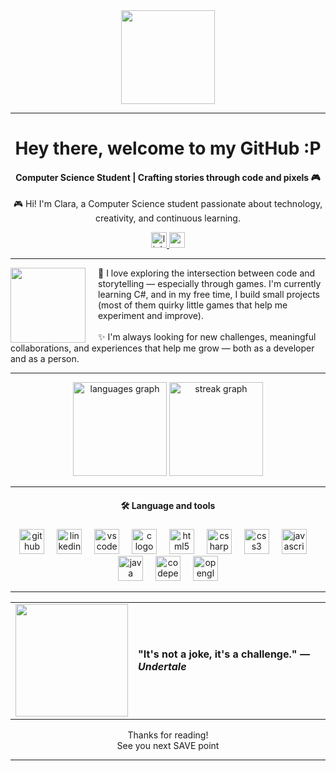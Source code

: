 <div align="center">
  <img height="150" src="https://media4.giphy.com/media/v1.Y2lkPTc5MGI3NjExdGdlNXNlcnljODZ1a3d3OGUwb2NnYzg0ZGJnbWNnd3gwaDVldGtzbCZlcD12MV9pbnRlcm5hbF9naWZfYnlfaWQmY3Q9Zw/26BRqMxBADwpK2a6Q/giphy.gif"  />
</div>

---

<h1 align="center">Hey there, welcome to my GitHub :P</h1>

<h4 align="center">Computer Science Student | Crafting stories through code and pixels 🎮</h4>

<p align="center">🎮 Hi! I'm Clara, a Computer Science student passionate about technology, creativity, and continuous learning.</p>

<div align="center">
  <a href="www.linkedin.com/in/clara-freitas-de-oliveira-" target="_blank">
    <img src="https://img.shields.io/static/v1?message=LinkedIn&logo=linkedin&label=&color=0077B5&logoColor=white&labelColor=&style=for-the-badge" height="25" alt="linkedin logo"  />
  </a>
  <a href="mailto:clara.folive@gmail.com" target="_blank">
    <img src="https://img.shields.io/static/v1?message=Gmail&logo=gmail&label=&color=D14836&logoColor=white&labelColor=&style=for-the-badge" height="25" alt="gmail logo"  />
  </a>
</div>

---

<div align="left">
<img align="left" height="120" style="margin-right: 20px;" src="https://media3.giphy.com/media/v1.Y2lkPTc5MGI3NjExZzZ4YWthcG85MmJocW9ic3BsYWF2czIyMHp4dWFlMGYzZmc4dHl2aiZlcD12MV9pbnRlcm5hbF9naWZfYnlfaWQmY3Q9Zw/l7zabeVIt16efVp6wg/giphy.gif" />

<p align="left">
👾 I love exploring the intersection between code and storytelling — especially through games. I'm currently learning C#, and in my free time, I build small projects (most of them quirky little games that help me experiment and improve).<br><br>
✨ I'm always looking for new challenges, meaningful collaborations, and experiences that help me grow — both as a developer and as a person.
</p>
</div>

<hr>

<div align="center">
  <img src="https://github-readme-stats.vercel.app/api/top-langs?username=ClarafOliv&locale=en&hide_title=false&layout=compact&card_width=320&langs_count=5&theme=gotham&hide_border=true&order=2" height="150" alt="languages graph"  />
  <img src="https://streak-stats.demolab.com?user=ClarafOliv&locale=en&mode=daily&theme=gotham&hide_border=true&border_radius=10&date_format=%5BY%20%5DM%20j&order=3" height="150" alt="streak graph"  />
</div>

<hr>

<h4 align="center">🛠 Language and tools</h4>

###

<div align="center">
  <img src="https://cdn.jsdelivr.net/gh/devicons/devicon/icons/github/github-original.svg" height="40" alt="github logo"  />
  <img width="12" />
  <img src="https://cdn.jsdelivr.net/gh/devicons/devicon/icons/linkedin/linkedin-original.svg" height="40" alt="linkedin logo"  />
  <img width="12" />
  <img src="https://cdn.jsdelivr.net/gh/devicons/devicon/icons/vscode/vscode-original.svg" height="40" alt="vscode logo"  />
  <img width="12" />
  <img src="https://cdn.jsdelivr.net/gh/devicons/devicon/icons/c/c-original.svg" height="40" alt="c logo"  />
  <img width="12" />
  <img src="https://cdn.jsdelivr.net/gh/devicons/devicon/icons/html5/html5-original.svg" height="40" alt="html5 logo"  />
  <img width="12" />
  <img src="https://cdn.jsdelivr.net/gh/devicons/devicon/icons/csharp/csharp-original.svg" height="40" alt="csharp logo"  />
  <img width="12" />
  <img src="https://cdn.jsdelivr.net/gh/devicons/devicon/icons/css3/css3-original.svg" height="40" alt="css3 logo"  />
  <img width="12" />
  <img src="https://cdn.jsdelivr.net/gh/devicons/devicon/icons/javascript/javascript-original.svg" height="40" alt="javascript logo"  />
  <img width="12" />
  <img src="https://cdn.jsdelivr.net/gh/devicons/devicon/icons/java/java-original.svg" height="40" alt="java logo"  />
  <img width="12" />
  <img src="https://cdn.jsdelivr.net/gh/devicons/devicon/icons/codepen/codepen-original.svg" height="40" alt="codepen logo"  />
  <img width="12" />
  <img src="https://cdn.jsdelivr.net/gh/devicons/devicon/icons/opengl/opengl-original.svg" height="40" alt="opengl logo"  />
</div>

<hr>

<table align="center">
  <tr>
    <td>
      <img src="https://media0.giphy.com/media/v1.Y2lkPTc5MGI3NjExMHd3N3BkNWpoZG84a3psMHF4OTRhd2cxNHppcTB1Yml5aGYxYXhsMSZlcD12MV9pbnRlcm5hbF9naWZfYnlfaWQmY3Q9cw/TLiUhfPABzIJ3XovNX/giphy.gif" height="180">
    </td>
    <td>
      <h4>"It's not a joke, it's a challenge." — <i>Undertale</i></h4>
    </td>
  </tr>
</table>

<p align="center">Thanks for reading!<br>See you next SAVE point </p>

<hr>
